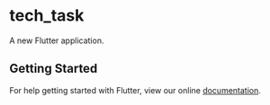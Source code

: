 # tech_task

A new Flutter application.

## Getting Started

For help getting started with Flutter, view our online
[documentation](https://flutter.io/).
